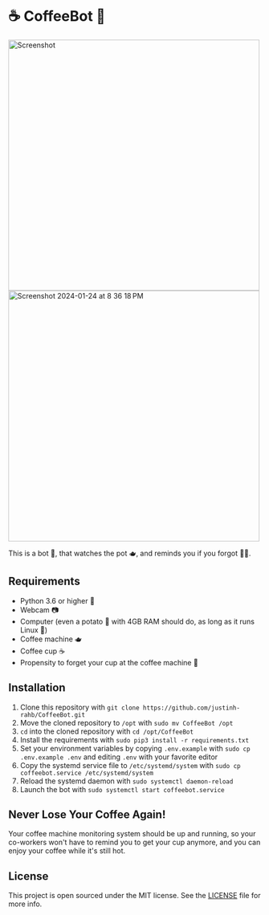 # ☕️ CoffeeBot 🤖

<img width="500" alt="Screenshot" src="https://github.com/justinh-rahb/CoffeeBot/assets/52832301/db64049e-795c-4ed1-9700-a9a01152bbed">
<br>
<img width="500" alt="Screenshot 2024-01-24 at 8 36 18 PM" src="https://github.com/justinh-rahb/CoffeeBot/assets/52832301/32cf06c4-b590-4fb2-bb35-21503205cbe3">


This is a bot 🤖, that watches the pot 🫖, and reminds you if you forgot 🤷‍♂️.

## Requirements

* Python 3.6 or higher 🐍
* Webcam 📷
* Computer (even a potato 🥔 with 4GB RAM should do, as long as it runs Linux 🐧)
* Coffee machine 🫖
* Coffee cup ☕️
* Propensity to forget your cup at the coffee machine 🤔

## Installation

1. Clone this repository with `git clone https://github.com/justinh-rahb/CoffeeBot.git`
2. Move the cloned repository to `/opt` with `sudo mv CoffeeBot /opt`
3. `cd` into the cloned repository with `cd /opt/CoffeeBot`
4. Install the requirements with `sudo pip3 install -r requirements.txt`
5. Set your environment variables by copying `.env.example` with `sudo cp .env.example .env` and editing `.env` with your favorite editor
6. Copy the systemd service file to `/etc/systemd/system` with `sudo cp coffeebot.service /etc/systemd/system`
7. Reload the systemd daemon with `sudo systemctl daemon-reload`
8. Launch the bot with `sudo systemctl start coffeebot.service`

## Never Lose Your Coffee Again!
Your coffee machine monitoring system should be up and running, so your co-workers won't have to remind you to get your cup anymore, and you can enjoy your coffee while it's still hot.

## License
This project is open sourced under the MIT license. See the [LICENSE](LICENSE) file for more info.
